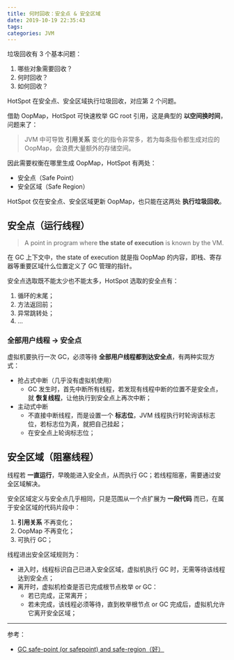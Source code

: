 ```yaml
---
title: 何时回收：安全点 & 安全区域
date: 2019-10-19 22:35:43
tags:
categories: JVM
---
```


垃圾回收有 3 个基本问题：

1. 哪些对象需要回收？
2. 何时回收？
3. 如何回收？

HotSpot 在安全点、安全区域执行垃圾回收，对应第 2 个问题。

<!-- more -->

借助 OopMap，HotSpot 可快速枚举 GC root 引用，这是典型的 **以空间换时间**，问题来了：

>JVM 中可导致 **引用关系** 变化的指令非常多，若为每条指令都生成对应的 OopMap，会浪费大量额外的存储空间。

因此需要权衡在哪里生成 OopMap，HotSpot 有两处：

* 安全点（Safe Point）
* 安全区域（Safe Region）

HotSpot 仅在安全点、安全区域更新 OopMap，也只能在这两处 **执行垃圾回收**。

## 安全点（运行线程）

>A point in program where **the state of execution** is known by the VM.

在 GC 上下文中，the state of execution 就是指 OopMap 的内容，即栈、寄存器等重要区域什么位置定义了 GC 管理的指针。

安全点选取既不能太少也不能太多，HotSpot 选取的安全点有：

1. 循环的末尾；
2. 方法返回前；
3. 异常跳转处；
4. ...

### 全部用户线程 -> 安全点

虚拟机要执行一次 GC，必须等待 **全部用户线程都到达安全点**，有两种实现方式：

* 抢占式中断（几乎没有虚拟机使用）
  * GC 发生时，首先中断所有线程，若发现有线程中断的位置不是安全点，就 **恢复线程**，让他执行到安全点上再次中断；
* 主动式中断
  * 不直接中断线程，而是设置一个 **标志位**，JVM 线程执行时轮询该标志位，若标志位为真，就把自己挂起；
  * 在安全点上轮询标志位；

## 安全区域（阻塞线程）

线程若 **一直运行**，早晚能进入安全点，从而执行 GC；若线程阻塞，需要通过安全区域解决。

安全区域定义与安全点几乎相同，只是范围从一个点扩展为 **一段代码** 而已，在属于安全区域的代码片段中：

1. **引用关系** 不再变化；
2. OopMap 不再变化；
3. 可执行 GC；

线程进出安全区域规则为：

* 进入时，线程标识自己已进入安全区域，虚拟机执行 GC 时，无需等待该线程达到安全点；
* 离开时，虚拟机检查是否已完成根节点枚举 or GC：
  * 若已完成，正常离开；
  * 若未完成，该线程必须等待，直到枚举根节点 or GC 完成后，虚拟机允许它离开安全区域；

---

参考：

* [GC safe-point (or safepoint) and safe-region（好）](http://xiao-feng.blogspot.com/2008/01/gc-safe-point-and-safe-region.html)
